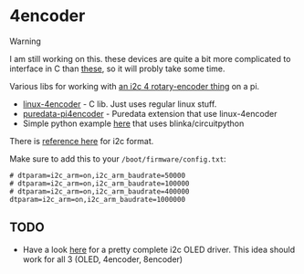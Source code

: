 # 4encoder

> [!WARNING]  
> I am still working on this. these devices are quite a bit more complicated to interface in C than [these](https://github.com/konsumer/8encoder/), so it will probly take some time.

Various libs for working with [an i2c 4 rotary-encoder thing](https://www.adafruit.com/product/5752) on a pi.

- [linux-4encoder](linux-4encoder) - C lib. Just uses regular linux stuff.
- [puredata-pi4encoder](puredata-pi4encoder) - Puredata extension that use linux-4encoder
- Simple python example [here](https://github.com/konsumer/4encoder/blob/main/demo.py) that uses blinka/circuitpython

There is [reference here](https://learn.adafruit.com/adafruit-seesaw-atsamd09-breakout/reading-and-writing-data) for i2c format.

Make sure to add this to your `/boot/firmware/config.txt`:

```
# dtparam=i2c_arm=on,i2c_arm_baudrate=50000
# dtparam=i2c_arm=on,i2c_arm_baudrate=100000
# dtparam=i2c_arm=on,i2c_arm_baudrate=400000
dtparam=i2c_arm=on,i2c_arm_baudrate=1000000
```

## TODO

- Have a look [here](https://github.com/giuliomoro/OSC2OLED4Bela) for a pretty complete i2c OLED driver. This idea should work for all 3 (OLED, 4encoder, 8encoder)
